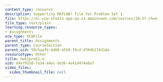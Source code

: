 ```yaml
---
content_type: resource
description: Supporting MATLAB? file for Problem Set 1.
file: https://ol-ocw-studio-app-qa.s3.amazonaws.com/courses/10-37-chemical-and-biological-reaction-engineering-spring-2007/d4e79158fe3444acde364e41d474e8a7_hwk1prob1.m
file_type: text/plain
learning_resource_types:
- Assignments
ocw_type: OCWFile
parent_title: Assignments
parent_type: CourseSection
parent_uid: 59c5aafb-4d60-a558-f8cd-d39db174314a
resourcetype: Other
title: hwk1prob1.m
uid: d4e79158-fe34-44ac-de36-4e41d474e8a7
video_files:
  video_thumbnail_file: null
---
```

